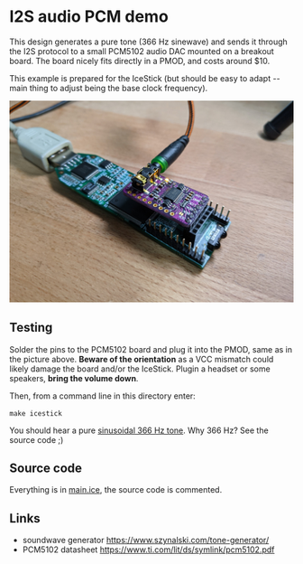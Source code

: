 # I2S audio PCM demo

This design generates a pure tone (366 Hz sinewave) and sends it through the I2S protocol to a small PCM5102 audio DAC mounted on a breakout board. The board nicely fits directly in a PMOD, and costs around $10.

This example is prepared for the IceStick (but should be easy to adapt -- main thing to adjust being the base clock frequency).

<p align="center">
  <img src="audio_pcm.jpg">
</p>

## Testing

Solder the pins to the PCM5102 board and plug it into the PMOD, same as in the picture above. **Beware of the orientation** as a VCC mismatch could likely damage the board and/or the IceStick. Plugin a headset or some speakers, **bring the volume down**.

Then, from a command line in this directory enter:
```
make icestick
```

You should hear a pure [sinusoidal 366 Hz tone](https://szynalski.com/tone#366.21,v0.83). Why 366 Hz? See the source code ;)

## Source code

Everything is in [main.ice](main.ice), the source code is commented.

## Links

- soundwave generator https://www.szynalski.com/tone-generator/
- PCM5102 datasheet https://www.ti.com/lit/ds/symlink/pcm5102.pdf
